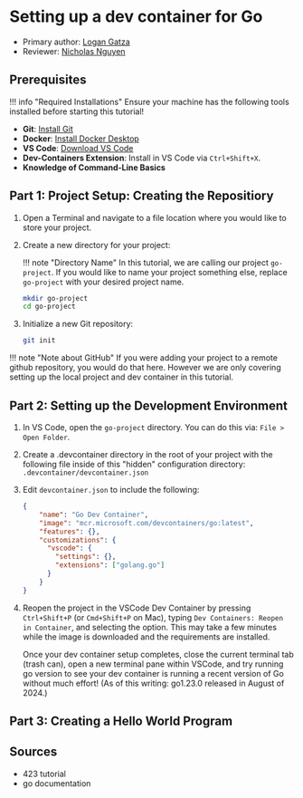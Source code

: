 # Setting up a dev container for Go

* Primary author: [Logan Gatza](https://github.com/lrgatza)
* Reviewer: [Nicholas Nguyen](https://github.com/Nickn2137)

## Prerequisites 

!!! info "Required Installations"
    Ensure your machine has the following tools installed before starting this tutorial!

- **Git**: [Install Git](https://git-scm.com/downloads)
- **Docker**: [Install Docker Desktop](https://www.docker.com/products/docker-desktop/)
- **VS Code**: [Download VS Code](https://code.visualstudio.com/)
- **Dev-Containers Extension**: Install in VS Code via `Ctrl+Shift+X`.
- **Knowledge of Command-Line Basics**


## Part 1: Project Setup: Creating the Repositiory

1. Open a Terminal and navigate to a file location where you would like to store your project.

2. Create a new directory for your project: 

    !!! note "Directory Name"
          In this tutorial, we are calling our project `go-project`. If you would like to name your project something else, replace `go-project` with your desired project name.

    ```bash
    mkdir go-project
    cd go-project
    ```

3. Initialize a new Git repository:
    ```bash
    git init
    ```

!!! note "Note about GitHub"
    If you were adding your project to a remote github repository, you would do that here. However we are only covering setting up the local project and dev container in this tutorial.


## Part 2: Setting up the Development Environment

1. In VS Code, open the `go-project` directory. You can do this via: `File > Open Folder`.

2. Create a .devcontainer directory in the root of your project with the following file inside of this "hidden" configuration directory:
    `.devcontainer/devcontainer.json`

3. Edit `devcontainer.json` to include the following:

    ```json
    {
        "name": "Go Dev Container",
        "image": "mcr.microsoft.com/devcontainers/go:latest",
        "features": {},
        "customizations": {
          "vscode": {
            "settings": {},
            "extensions": ["golang.go"]
          }
        }
    }
    ```

4. Reopen the project in the VSCode Dev Container by pressing `Ctrl+Shift+P` (or `Cmd+Shift+P` on Mac), typing `Dev Containers: Reopen in Container`, and selecting the option. This may take a few minutes while the image is downloaded and the requirements are installed.

    Once your dev container setup completes, close the current terminal tab (trash can), open a new terminal pane within VSCode, and try running go version to see your dev container is running a recent version of Go without much effort! (As of this writing: go1.23.0 released in August of 2024.)

## Part 3: Creating a Hello World Program



## Sources

- 423 tutorial
- go documentation
